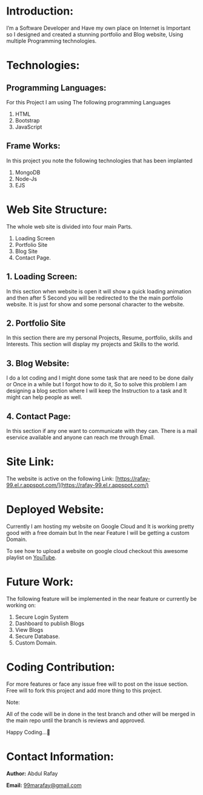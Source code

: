 # Introduction:

I’m a Software Developer and Have my own place on Internet is Important so I designed and created a stunning portfolio and Blog website, Using multiple Programming technologies.

# Technologies:

## Programming Languages:

For this Project I am using The following programming Languages

1. HTML 
2. Bootstrap
3. JavaScript

## Frame Works:

In this project you note the following technologies that has been implanted

1. MongoDB
2. Node-Js
3. EJS

# Web Site Structure:

The whole web site is divided into four main Parts.

1. Loading Screen
2. Portfolio Site
3. Blog Site
4. Contact Page.

## 1. Loading Screen:

In this section when website is open it will show a quick loading animation and then after 5 Second you will be redirected to the the main portfolio website. It is just for show and some personal character to the website.

## 2. Portfolio Site

In this section there are my personal Projects, Resume, portfolio, skills and Interests. This section will display my projects and Skills to the world.

## 3. Blog Website:

I do a lot coding and I might done some task that are need to be done daily or Once in a while but I forgot how to do it, So to solve this problem I am designing a blog section where I will keep the Instruction to a task and It might can help people as well.

## 4. Contact Page:

In this section if any one want to communicate with they can. There is a mail eservice available and anyone can reach me through Email.

# Site Link:

The website is active on the following Link: [https://rafay-99.el.r.appspot.com/](https://rafay-99.el.r.appspot.com/) 


# Deployed Website:

Currently I am hosting my website on Google Cloud and It is working pretty good with a free domain but In the near Feature I will be getting a custom Domain. 

To see how to upload a website on google cloud checkout this awesome playlist on [YouTube](https://www.youtube.com/playlist?list=PL42xwJRIG3xCtmOrJAQFR5sIJFKIJ9MEn).

# Future Work:

The following feature will be implemented in the near feature or currently be working on:

1. Secure Login System
2. Dashboard to publish Blogs
3. View Blogs
4. Secure Database.
5. Custom Domain.


# Coding Contribution:

For more features or face any issue free will to post on the issue section. Free will to fork this project and add more thing to this project.

Note:

All of the code will be in done in the test branch and other will be merged in the main repo until the branch is reviews and approved.

Happy Coding…👋

# Contact Information:

**Author:** Abdul Rafay

**Email:** [99marafay@gmail.com](mailto:99marafay@gmail.com)
